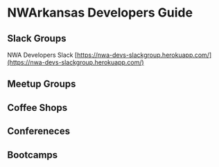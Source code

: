 # NWArkansas Developers Guide

## Slack Groups 
NWA Developers Slack [https://nwa-devs-slackgroup.herokuapp.com/](https://nwa-devs-slackgroup.herokuapp.com/)

## Meetup Groups

## Coffee Shops

## Confereneces

## Bootcamps
